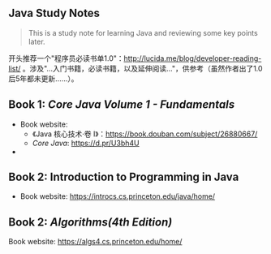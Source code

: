 ## Java Study Notes

> This is a study note for learning Java and reviewing some key points later.

开头推荐一个"程序员必读书单1.0"：http://lucida.me/blog/developer-reading-list/ 。涉及"…入门书籍，必读书籍，以及延伸阅读…"，供参考（虽然作者出了1.0后5年都未更新……）。

## Book 1: *Core Java Volume 1 - Fundamentals*

- Book website: 
  - 《Java 核心技术·卷 I》：https://book.douban.com/subject/26880667/
  - *Core Java*: https://d.pr/U3bh4U
- 



## Book 2: Introduction to Programming in Java

- Book website: https://introcs.cs.princeton.edu/java/home/

## Book 2: *Algorithms(4th Edition)*

Book website: https://algs4.cs.princeton.edu/home/





